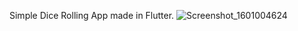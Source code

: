 Simple Dice Rolling App made in Flutter.
![Screenshot_1601004624](https://user-images.githubusercontent.com/47337941/94223792-d17b9500-febe-11ea-9322-ecbec06d1a3e.png)
